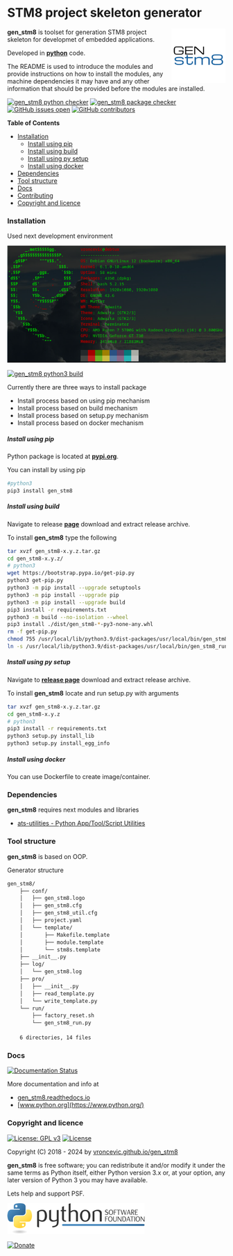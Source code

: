 # STM8 project skeleton generator

<img align="right" src="https://raw.githubusercontent.com/vroncevic/gen_stm8/dev/docs/gen_stm8_logo.png" width="25%">

**gen_stm8** is toolset for generation STM8 project skeleton for
developmet of embedded applications.

Developed in **[python](https://www.python.org/)** code.

The README is used to introduce the modules and provide instructions on
how to install the modules, any machine dependencies it may have and any
other information that should be provided before the modules are installed.

[![gen_stm8 python checker](https://github.com/vroncevic/gen_stm8/actions/workflows/gen_stm8_python_checker.yml/badge.svg)](https://github.com/vroncevic/gen_stm8/actions/workflows/gen_stm8_python_checker.yml) [![gen_stm8 package checker](https://github.com/vroncevic/gen_stm8/actions/workflows/gen_stm8_package_checker.yml/badge.svg)](https://github.com/vroncevic/gen_stm8/actions/workflows/gen_stm8_package.yml) [![GitHub issues open](https://img.shields.io/github/issues/vroncevic/gen_stm8.svg)](https://github.com/vroncevic/gen_stm8/issues) [![GitHub contributors](https://img.shields.io/github/contributors/vroncevic/gen_stm8.svg)](https://github.com/vroncevic/gen_stm8/graphs/contributors)

<!-- START doctoc generated TOC please keep comment here to allow auto update -->
<!-- DON'T EDIT THIS SECTION, INSTEAD RE-RUN doctoc TO UPDATE -->
**Table of Contents**

- [Installation](#installation)
    - [Install using pip](#install-using-pip)
    - [Install using build](#install-using-build)
    - [Install using py setup](#install-using-py-setup)
    - [Install using docker](#install-using-docker)
- [Dependencies](#dependencies)
- [Tool structure](#tool-structure)
- [Docs](#docs)
- [Contributing](#contributing)
- [Copyright and licence](#copyright-and-licence)

<!-- END doctoc generated TOC please keep comment here to allow auto update -->

### Installation

Used next development environment

![debian linux os](https://raw.githubusercontent.com/vroncevic/gen_stm8/dev/docs/debtux.png)

[![gen_stm8 python3 build](https://github.com/vroncevic/gen_stm8/actions/workflows/gen_stm8_python3_build.yml/badge.svg)](https://github.com/vroncevic/gen_stm8/actions/workflows/gen_stm8_python3_build.yml)

Currently there are three ways to install package
* Install process based on using pip mechanism
* Install process based on build mechanism
* Install process based on setup.py mechanism
* Install process based on docker mechanism

##### Install using pip

Python package is located at **[pypi.org](https://pypi.org/project/gen_stm8/)**.

You can install by using pip

```bash
#python3
pip3 install gen_stm8
```

##### Install using build

Navigate to release **[page](https://github.com/vroncevic/gen_stm8/releases/)** download and extract release archive.

To install **gen_stm8** type the following

```bash
tar xvzf gen_stm8-x.y.z.tar.gz
cd gen_stm8-x.y.z/
# python3
wget https://bootstrap.pypa.io/get-pip.py
python3 get-pip.py 
python3 -m pip install --upgrade setuptools
python3 -m pip install --upgrade pip
python3 -m pip install --upgrade build
pip3 install -r requirements.txt
python3 -m build --no-isolation --wheel
pip3 install ./dist/gen_stm8-*-py3-none-any.whl
rm -f get-pip.py
chmod 755 /usr/local/lib/python3.9/dist-packages/usr/local/bin/gen_stm8_run.py
ln -s /usr/local/lib/python3.9/dist-packages/usr/local/bin/gen_stm8_run.py /usr/local/bin/gen_stm8_run.py
```

##### Install using py setup

Navigate to **[release page](https://github.com/vroncevic/gen_stm8/releases)** download and extract release archive.

To install **gen_stm8** locate and run setup.py with arguments

```bash
tar xvzf gen_stm8-x.y.z.tar.gz
cd gen_stm8-x.y.z
# python3
pip3 install -r requirements.txt
python3 setup.py install_lib
python3 setup.py install_egg_info
```

##### Install using docker

You can use Dockerfile to create image/container.

### Dependencies

**gen_stm8** requires next modules and libraries

- [ats-utilities - Python App/Tool/Script Utilities](https://vroncevic.github.io/ats_utilities)

### Tool structure

**gen_stm8** is based on OOP.

Generator structure

```bash
gen_stm8/
    ├── conf/
    │   ├── gen_stm8.logo
    │   ├── gen_stm8.cfg
    │   ├── gen_stm8_util.cfg
    │   ├── project.yaml
    │   └── template/
    │       ├── Makefile.template
    │       ├── module.template
    │       └── stm8s.template
    ├── __init__.py
    ├── log/
    │   └── gen_stm8.log
    ├── pro/
    │   ├── __init__.py
    │   ├── read_template.py
    │   └── write_template.py
    └── run/
        ├── factory_reset.sh
        └── gen_stm8_run.py

    6 directories, 14 files
```

### Docs

[![Documentation Status](https://readthedocs.org/projects/gen-stm8/badge/?version=latest)](https://gen-stm8.readthedocs.io/en/latest/?badge=latest)

More documentation and info at

- [gen_stm8.readthedocs.io](https://gen-stm8.readthedocs.io/)
- [www.python.org](https://www.python.org/)

### Copyright and licence

[![License: GPL v3](https://img.shields.io/badge/License-GPLv3-blue.svg)](https://www.gnu.org/licenses/gpl-3.0) [![License](https://img.shields.io/badge/License-Apache%202.0-blue.svg)](https://opensource.org/licenses/Apache-2.0)

Copyright (C) 2018 - 2024 by [vroncevic.github.io/gen_stm8](https://vroncevic.github.io/gen_stm8/)

**gen_stm8** is free software; you can redistribute it and/or modify
it under the same terms as Python itself, either Python version 3.x or,
at your option, any later version of Python 3 you may have available.

Lets help and support PSF.

[![Python Software Foundation](https://raw.githubusercontent.com/vroncevic/gen_stm8/dev/docs/psf-logo-alpha.png)](https://www.python.org/psf/)

[![Donate](https://www.paypalobjects.com/en_US/i/btn/btn_donateCC_LG.gif)](https://www.python.org/psf/donations/)